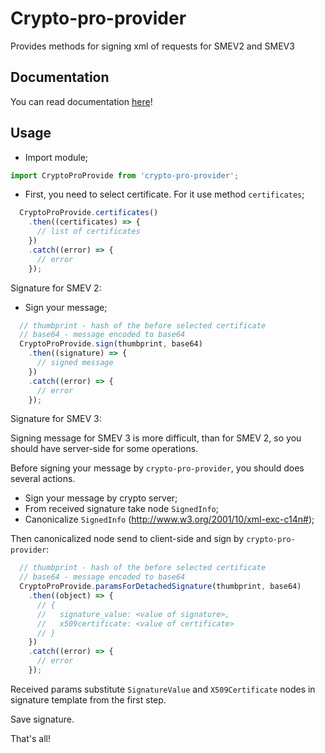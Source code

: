 # Crypto-pro-provider
Provides methods for signing xml of requests for SMEV2 and SMEV3

## Documentation

You can read documentation [here](https://vmashanov.github.io/crypto-pro-provider/index.html)!

## Usage

- Import module;

``` javascript
import CryptoProProvide from 'crypto-pro-provider';
```

- First, you need to select certificate. For it use method `certificates`;

``` javascript
  CryptoProProvide.certificates()
    .then((certificates) => {
      // list of certificates
    })
    .catch((error) => {
      // error
    });
```

Signature for SMEV 2:

- Sign your message;

``` javascript
  // thumbprint - hash of the before selected certificate
  // base64 - message encoded to base64
  CryptoProProvide.sign(thumbprint, base64)
    .then((signature) => {
      // signed message
    })
    .catch((error) => {
      // error
    });
```

Signature for SMEV 3:

Signing message for SMEV 3 is more difficult, than for SMEV 2, so you should have server-side for some operations.

Before signing your message by `crypto-pro-provider`, you should does several actions.

- Sign your message by crypto server;
- From received signature take node `SignedInfo`;
- Canonicalize `SignedInfo` (http://www.w3.org/2001/10/xml-exc-c14n#);

Then canonicalized node send to client-side and sign by `crypto-pro-provider`:

``` javascript
  // thumbprint - hash of the before selected certificate
  // base64 - message encoded to base64
  CryptoProProvide.paramsForDetachedSignature(thumbprint, base64)
    .then((object) => {
      // {
      //   signature_value: <value of signature>,
      //   x509certificate: <value of certificate>
      // }
    })
    .catch((error) => {
      // error
    });
```

Received params substitute `SignatureValue` and `X509Certificate` nodes in signature template from the first step.

Save signature.

That's all!
